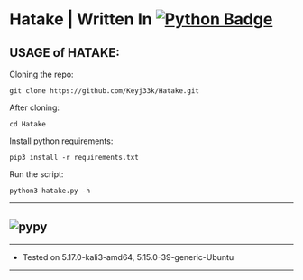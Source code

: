 # Hatake | Written In <a href="https://www.python.org/"><img src="https://img.shields.io/badge/python-3670A0?style=for-the-badge&logo=python&logoColor=ffdd54" alt="Python Badge"/></a>

USAGE of HATAKE:
-------------------------------------------------------------------

Cloning the repo:
```
git clone https://github.com/Keyj33k/Hatake.git
```
After cloning:
```
cd Hatake
```
Install python requirements:
```
pip3 install -r requirements.txt
```
Run the script:
```
python3 hatake.py -h
```
---
![pypy](https://raw.githubusercontent.com/Keyj33k/profiles/main/profile/pypy.jpeg)
---
---
  
- Tested on 5.17.0-kali3-amd64, 5.15.0-39-generic-Ubuntu
  
---
